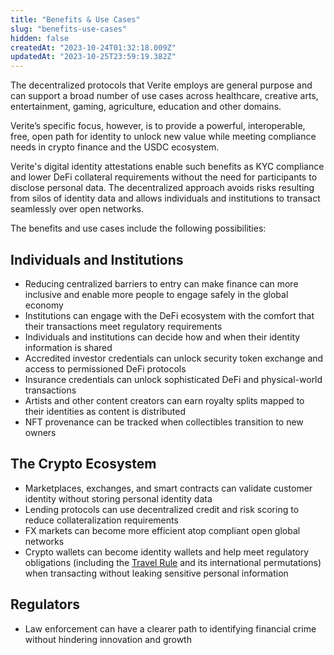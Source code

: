 ```yaml
---
title: "Benefits & Use Cases"
slug: "benefits-use-cases"
hidden: false
createdAt: "2023-10-24T01:32:18.009Z"
updatedAt: "2023-10-25T23:59:19.382Z"
---
```

The decentralized protocols that Verite employs are general purpose and can support a broad number of use cases across healthcare, creative arts, entertainment, gaming, agriculture, education and other domains.

Verite’s specific focus, however, is to provide a powerful, interoperable, free, open path for identity to unlock new value while meeting compliance needs in crypto finance and the USDC ecosystem.

Verite's digital identity attestations enable such benefits as KYC compliance and lower DeFi collateral requirements without the need for participants to disclose personal data. The decentralized approach avoids risks resulting from silos of identity data and allows individuals and institutions to transact seamlessly over open networks.

The benefits and use cases include the following possibilities:

## Individuals and Institutions

- Reducing centralized barriers to entry can make finance can more inclusive and enable more people to engage safely in the global economy
- Institutions can engage with the DeFi ecosystem with the comfort that their transactions meet regulatory requirements
- Individuals and institutions can decide how and when their identity information is shared
- Accredited investor credentials can unlock security token exchange and access to permissioned DeFi protocols
- Insurance credentials can unlock sophisticated DeFi and physical-world transactions
- Artists and other content creators can earn royalty splits mapped to their identities as content is distributed
- NFT provenance can be tracked when collectibles transition to new owners

## The Crypto Ecosystem

- Marketplaces, exchanges, and smart contracts can validate customer identity without storing personal identity data
- Lending protocols can use decentralized credit and risk scoring to reduce collateralization requirements
- FX markets can become more efficient atop compliant open global networks
- Crypto wallets can become identity wallets and help meet regulatory obligations (including the [Travel Rule](doc:travel-rule-research) and its international permutations) when transacting without leaking sensitive personal information

## Regulators

- Law enforcement can have a clearer path to identifying financial crime without hindering innovation and growth